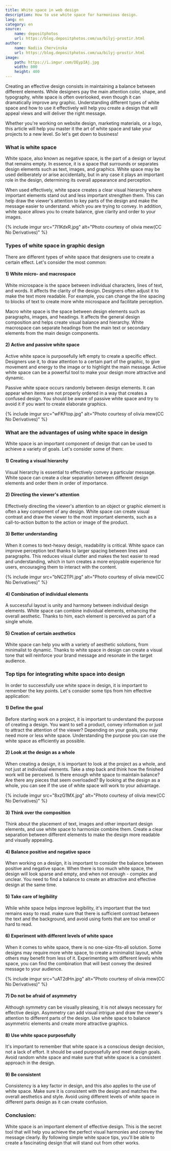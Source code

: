 ```yaml
---
title: White space in web design
description: How to use white space for harmonious design.
lang: en
category: en
source:
    name: depositphotos
    url: https://blog.depositphotos.com/ua/bilyj-prostir.html
author:
    name: Nadiia Chervinska
    url: https://blog.depositphotos.com/ua/bilyj-prostir.html
image:
    path: https://i.imgur.com/DEypIAj.jpg
    width: 800
    height: 400
---
```


Creating an effective design consists in maintaining a balance between different elements. While designers pay the main 
attention color, shape, and typography, white space is often overlooked, even though it can dramatically improve any graphic. 
Understanding different types of white space and how to use it effectively will help you create a design that will appeal
views and will deliver the right message.

Whether you're working on website design, marketing materials, or a logo, this article will help you master it the art of 
white space and take your projects to a new level. So let's get down to business!

### What is white space

White space, also known as negative space, is the part of a design or layout that remains empty. In essence, it is a space
that surrounds or separates design elements such as text, images, and graphics. White space may be used deliberately or 
arise accidentally, but in any case it plays an important role in the design, determining its overall appearance and perception.

When used effectively, white space creates a clear visual hierarchy where important elements stand out and less important
strengthen them. This can help draw the viewer's attention to key parts of the design and make the message easier to understand.
which you are trying to convey. In addition, white space allows you to create balance, give clarity and order to your images.

{% include imgur src="7I1KdxR.jpg" alt="Photo courtesy of olivia mew(CC No Derivatives)" %}

### Types of white space in graphic design

There are different types of white space that designers use to create a certain effect. Let's consider the most common:

#### 1) White micro- and macrospace

White microspace is the space between individual characters, lines of text, and words. It affects the clarity of the design.
Designers often adjust it to make the text more readable. For example, you can change the line spacing to blocks of text 
to create more white microspace and facilitate perception.

Macro white space is the space between design elements such as paragraphs, images, and headings. It affects the general
design composition and helps create visual balance and hierarchy. White macrospace can separate headings from the main 
text or secondary elements from the main design components.

#### 2) Active and passive white space

Active white space is purposefully left empty to create a specific effect. Designers use it, to draw attention to a certain 
part of the graphic, to give movement and energy to the image or to highlight the main message. Active white space can be 
a powerful tool to make your design more attractive and dynamic.

Passive white space occurs randomly between design elements. It can appear when items are not properly ordered in a way 
that creates a confused design. You should be aware of passive white space and try to avoid it if you want to create 
elaborate graphics.

{% include imgur src="wFKFtop.jpg" alt="Photo courtesy of olivia mew(CC No Derivatives)" %}

### What are the advantages of using white space in design

White space is an important component of design that can be used to achieve a variety of goals. Let's consider some of them:

#### 1) Creating a visual hierarchy

Visual hierarchy is essential to effectively convey a particular message. White space can create a clear separation between 
different design elements and order them in order of importance.

#### 2) Directing the viewer's attention

Effectively directing the viewer's attention to an object or graphic element is often a key component of any design.
White space can create visual contrast and draw the viewer to the most important elements, such as a call-to-action button
to the action or image of the product.

#### 3) Better understanding

When it comes to text-heavy design, readability is critical. White space can improve perception text thanks to larger 
spacing between lines and paragraphs. This reduces visual clutter and makes the text easier to read and understanding, 
which in turn creates a more enjoyable experience for users, encouraging them to interact with the content.

{% include imgur src="bNC2TPI.jpg" alt="Photo courtesy of olivia mew(CC No Derivatives)" %}

#### 4) Combination of individual elements

A successful layout is unity and harmony between individual design elements. White space can combine individual elements,
enhancing the overall aesthetic. Thanks to him, each element is perceived as part of a single whole.

#### 5) Creation of certain aesthetics

White space can help you with a variety of aesthetic solutions, from minimalist to dynamic. Thanks to white space in design 
can create a visual tone that will reinforce your brand message and resonate in the target audience.

### Top tips for integrating white space into design

In order to successfully use white space in design, it is important to remember the key points. Let's consider some tips 
from him effective application:

#### 1) Define the goal

Before starting work on a project, it is important to understand the purpose of creating a design. You want to sell a product, 
convey information or just to attract the attention of the viewer? Depending on your goals, you may need more or less white space. 
Understanding the purpose you can use the white space as efficiently as possible.

#### 2) Look at the design as a whole

When creating a design, it is important to look at the project as a whole, and not just at individual elements. Take a 
step back and think how the finished work will be perceived. Is there enough white space to maintain balance? Are there 
any pieces that seem overloaded? By looking at the design as a whole, you can see if the use of white space will work to 
your advantage.

{% include imgur src="8xzG1MX.jpg" alt="Photo courtesy of olivia mew(CC No Derivatives)" %}

#### 3) Think over the composition

Think about the placement of text, images and other important design elements, and use white space to harmonize
combine them. Create a clear separation between different elements to make the design more readable and visually appealing.

#### 4) Balance positive and negative space

When working on a design, it is important to consider the balance between positive and negative space. When there is too 
much white space, the design will look sparse and empty, and when not enough - complex and unclear. You need to find a 
balance to create an attractive and effective design at the same time.

#### 5) Take care of legibility

While white space helps improve legibility, it's important that the text remains easy to read. make sure that there is 
sufficient contrast between the text and the background, and avoid using fonts that are too small or hard to read.

#### 6) Experiment with different levels of white space

When it comes to white space, there is no one-size-fits-all solution. Some designs may require more white space, to create 
a minimalist layout, while others may benefit from less of it. Experimenting with different levels white space, you can 
find the combination that will best convey the desired message to your audience.

{% include imgur src="uAT2dHn.jpg" alt="Photo courtesy of olivia mew(CC No Derivatives)" %}

#### 7) Do not be afraid of asymmetry

Although symmetry can be visually pleasing, it is not always necessary for effective design. Asymmetry can add visual intrigue 
and draw the viewer's attention to different parts of the design. Use white space to balance asymmetric elements and 
create more attractive graphics.

#### 8) Use white space purposefully

It's important to remember that white space is a conscious design decision, not a lack of effort. It should be used 
purposefully and meet design goals. Avoid random white space and make sure that white space is a consistent approach in 
the design.

#### 9) Be consistent

Consistency is a key factor in design, and this also applies to the use of white space. Make sure it is consistent with 
the design and matches the overall aesthetics and style. Avoid using different levels of white space in different parts
design as it can create confusion.

### Conclusion:

White space is an important element of effective design. This is the secret tool that will help you achieve the perfect 
visual harmonies and convey the message clearly. By following simple white space tips, you'll be able to create
a fascinating design that will stand out from other works.
